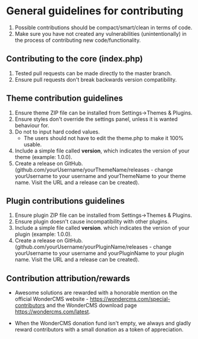 # General guidelines for contributing
1. Possible contributions should be compact/smart/clean in terms of code.
2. Make sure you have not created any vulnerabilities (unintentionally) in the process of contributing new code/functionality.

## Contributing to the core (index.php)
1. Tested pull requests can be made directly to the master branch.
2. Ensure pull requests don't break backwards version compatibility.

## Theme contribution guidelines
1. Ensure theme ZIP file can be installed from Settings->Themes & Plugins.
2. Ensure styles don't override the settings panel, unless it is wanted behaviour for.
3. Do not to input hard coded values.
   - The users should not have to edit the theme.php to make it 100% usable.
4. Include a simple file called **version**, which indicates the version of your theme (example: 1.0.0).
5. Create a release on GitHub. (github.com/yourUsername/yourThemeName/releases - change yourUsername to your username and yourThemeName to your theme name. Visit the URL and a release can be created).

## Plugin contributions guidelines
1. Ensure plugin ZIP file can be installed from Settings->Themes & Plugins.
2. Ensure plugin doesn't cause incompatibility with other plugins.
3. Include a simple file called **version**. which indicates the version of your plugin (example: 1.0.0).
5. Create a release on GitHub. (github.com/yourUsername/yourPluginName/releases - change yourUsername to your username and yourPluginName to your plugin name. Visit the URL and a release can be created).

## Contribution attribution/rewards
- Awesome solutions are rewarded with a honorable mention on the official WonderCMS website - https://wondercms.com/special-contributors and the WonderCMS download page https://wondercms.com/latest.

- When the WonderCMS donation fund isn't empty, we always and gladly reward contributors with a small donation as a token of appreciation.
